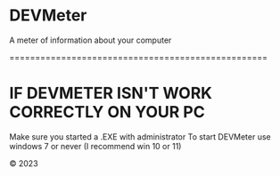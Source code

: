 # DEVMeter
A meter of information about your computer



==================================================
# IF DEVMETER ISN'T WORK CORRECTLY ON YOUR PC

Make sure you started a .EXE with administrator
To start DEVMeter use windows 7 or never (I recommend win 10 or 11)

© 2023
